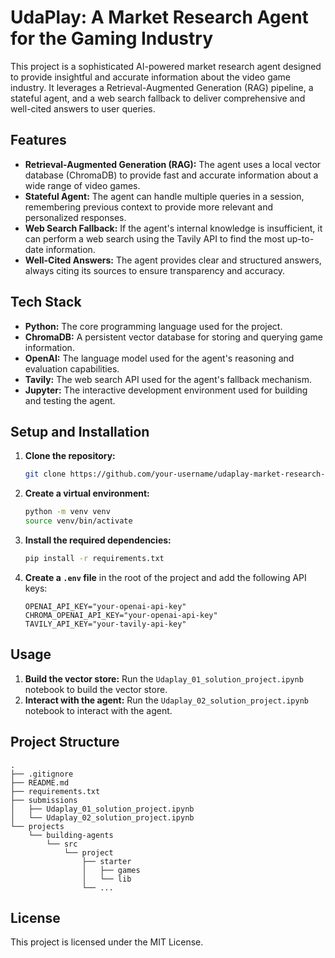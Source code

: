 # UdaPlay: A Market Research Agent for the Gaming Industry

This project is a sophisticated AI-powered market research agent designed to provide insightful and accurate information about the video game industry. It leverages a Retrieval-Augmented Generation (RAG) pipeline, a stateful agent, and a web search fallback to deliver comprehensive and well-cited answers to user queries.

## Features

-   **Retrieval-Augmented Generation (RAG):** The agent uses a local vector database (ChromaDB) to provide fast and accurate information about a wide range of video games.
-   **Stateful Agent:** The agent can handle multiple queries in a session, remembering previous context to provide more relevant and personalized responses.
-   **Web Search Fallback:** If the agent's internal knowledge is insufficient, it can perform a web search using the Tavily API to find the most up-to-date information.
-   **Well-Cited Answers:** The agent provides clear and structured answers, always citing its sources to ensure transparency and accuracy.

## Tech Stack

-   **Python:** The core programming language used for the project.
-   **ChromaDB:** A persistent vector database for storing and querying game information.
-   **OpenAI:** The language model used for the agent's reasoning and evaluation capabilities.
-   **Tavily:** The web search API used for the agent's fallback mechanism.
-   **Jupyter:** The interactive development environment used for building and testing the agent.

## Setup and Installation

1.  **Clone the repository:**
    ```bash
    git clone https://github.com/your-username/udaplay-market-research-agent.git
    ```
2.  **Create a virtual environment:**
    ```bash
    python -m venv venv
    source venv/bin/activate
    ```
3.  **Install the required dependencies:**
    ```bash
    pip install -r requirements.txt
    ```
4.  **Create a `.env` file** in the root of the project and add the following API keys:
    ```
    OPENAI_API_KEY="your-openai-api-key"
    CHROMA_OPENAI_API_KEY="your-openai-api-key"
    TAVILY_API_KEY="your-tavily-api-key"
    ```

## Usage

1.  **Build the vector store:** Run the `Udaplay_01_solution_project.ipynb` notebook to build the vector store.
2.  **Interact with the agent:** Run the `Udaplay_02_solution_project.ipynb` notebook to interact with the agent.

## Project Structure

```
.
├── .gitignore
├── README.md
├── requirements.txt
├── submissions
│   ├── Udaplay_01_solution_project.ipynb
│   └── Udaplay_02_solution_project.ipynb
└── projects
    └── building-agents
        └── src
            └── project
                ├── starter
                │   ├── games
                │   └── lib
                └── ...
```

## License

This project is licensed under the MIT License. 